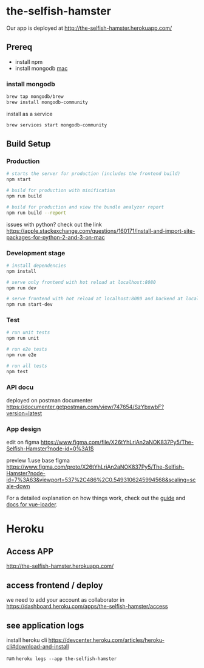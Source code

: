 # the-selfish-hamster

Our app is deployed at
http://the-selfish-hamster.herokuapp.com/

## Prereq

- install npm
- install mongodb [mac](https://docs.mongodb.com/manual/tutorial/install-mongodb-on-os-x/#install-mongodb-community-edition)

### install mongodb
```bash
brew tap mongodb/brew
brew install mongodb-community
```

install as a service
```bash
brew services start mongodb-community
```

## Build Setup

### Production

``` bash
# starts the server for production (includes the frontend build)
npm start

# build for production with minification
npm run build

# build for production and view the bundle analyzer report
npm run build --report
```

issues with python?
check out the link https://apple.stackexchange.com/questions/160171/install-and-import-site-packages-for-python-2-and-3-on-mac



### Development stage

``` bash
# install dependencies
npm install

# serve only frontend with hot reload at localhost:8080
npm run dev

# serve frontend with hot reload at localhost:8080 and backend at localhost:3000
npm run start-dev
```

### Test

``` bash
# run unit tests
npm run unit

# run e2e tests
npm run e2e

# run all tests
npm test
```

### API docu

deployed on postman documenter
https://documenter.getpostman.com/view/747654/SzYbxwbF?version=latest

### App design

edit on figma
https://www.figma.com/file/X26tYhLriAn2aNOK837Py5/The-Selfish-Hamster?node-id=0%3A1$

preview 1.use base figma
https://www.figma.com/proto/X26tYhLriAn2aNOK837Py5/The-Selfish-Hamster?node-id=7%3A63&viewport=537%2C486%2C0.5493106245994568&scaling=scale-down


For a detailed explanation on how things work, check out the [guide](http://vuejs-templates.github.io/webpack/) and [docs for vue-loader](http://vuejs.github.io/vue-loader).

# Heroku
## Access APP
http://the-selfish-hamster.herokuapp.com/

## access frontend / deploy
we need to add your account as collaborator in https://dashboard.heroku.com/apps/the-selfish-hamster/access

## see application logs

install heroku cli  https://devcenter.heroku.com/articles/heroku-cli#download-and-install

run
`heroku logs --app the-selfish-hamster`




